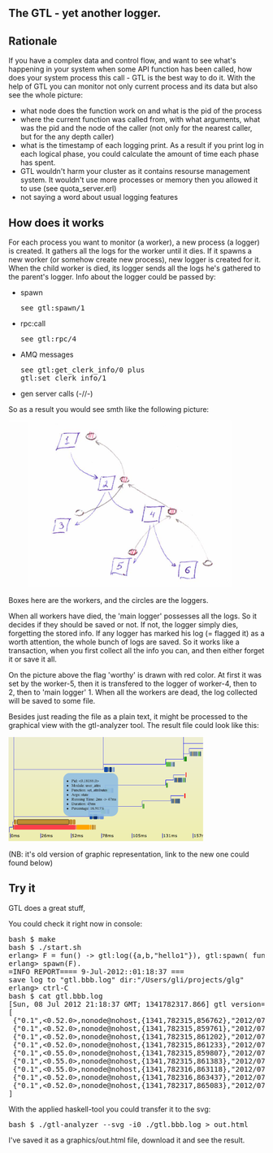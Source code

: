 The GTL - yet another logger.
----------------------------

Rationale
---------
If you have a complex data and control flow, and want to see what's happening
in your system  when some API function has been called, how does your system 
process this call - GTL is the best way to do it. 
With the help of GTL you can monitor not only current process and its data
but also see the whole picture:
- what node does the function work on and what is the pid of the process
- where the current function was called from, with what arguments,
  what was the pid and the node of the caller
    (not only for the nearest caller, but for the any depth caller)
- what is the timestamp of each logging print. As a result if you 
  print log in each logical phase, you could calculate the amount of time 
  each phase has spent.
- GTL wouldn't harm your cluster as it contains resourse management system.
  It wouldn't use more processes or memory then you allowed it to use 
    (see quota_server.erl)
- not saying a word about usual logging features


How does it works
-----------------

For each process you want to monitor (a worker), 
a new process (a logger) is created.  It gathers all the logs for the worker
until it dies. If it spawns a new worker (or somehow create new process), 
new logger is created for it.
When the child worker is died, its logger sends all the logs he's gathered
to the parent's logger. 
Info about the logger could be passed by:
- spawn <pre>see gtl:spawn/1</pre>
- rpc:call <pre>see gtl:rpc/4</pre>
- AMQ messages <pre>see gtl:get_clerk_info/0 plus gtl:set_clerk_info/1</pre>
- gen server calls (-//-)

So as a result you would see smth like the following
picture:

![Workers and loggers](https://github.com/Spawnfest2012/glg/raw/master/graphics/workers-and-loggers.png "Workers and loggers")

Boxes here are the workers, and the circles are the loggers.

When all workers have died, the 'main logger' possesses all the logs.
So it decides if they should be saved or not. If not, the logger simply dies, 
forgetting the stored info. If any logger has marked his log (= flagged it) as
a worth attention, the whole bunch of logs are saved.
So it works like a transaction, when you first collect all the info you can,
and then either forget it or save it all.

On the picture above the flag 'worthy' is drawn with red color. 
At first it was set by the worker-5, then it is 
transfered to the logger of worker-4, then to 2, then to 'main logger' 1. When 
all the workers are dead, the log collected will be saved to some file.

Besides just reading the file as a plain text, it might be processed to the 
graphical view with the gtl-analyzer tool. The result file could look like this:

![Graphic representation of GTL logs](https://github.com/Spawnfest2012/glg/raw/master/graphics/svg-example.png "Graphic representation of GTL logs")


(NB: it's old version of graphic representation, link to the new one could 
found below)

Try it
------

GTL does a great stuff, 

You could check it right now in console:
<pre>
bash $ make
bash $ ./start.sh
erlang> F = fun() -> gtl:log({a,b,"hello1"}), gtl:spawn( fun() -> gtl:log({a,c,"hello2"}) end), gtl:mark("bbb") end.
erlang> spawn(F).
=INFO REPORT==== 9-Jul-2012::01:18:37 ===
save log to "gtl.bbb.log" dir:"/Users/gli/projects/glg"
erlang> ctrl-C
bash $ cat gtl.bbb.log 
[Sun, 08 Jul 2012 21:18:37 GMT; 1341782317.866] gtl version=0.1
[
 {"0.1",<0.52.0>,nonode@nohost,{1341,782315,856762},"2012/07/09 01:18:35",{a,b,"hello1"}},
 {"0.1",<0.52.0>,nonode@nohost,{1341,782315,859761},"2012/07/09 01:18:35",{gtl,marked,"bbb"}},
 {"0.1",<0.52.0>,nonode@nohost,{1341,782315,861202},"2012/07/09 01:18:35",{gtl,handle_down_client,<0.50.0>}},
 {"0.1",<0.52.0>,nonode@nohost,{1341,782315,861233},"2012/07/09 01:18:35",{gtl,register_child,<0.55.0>}},
 {"0.1",<0.55.0>,nonode@nohost,{1341,782315,859807},"2012/07/09 01:18:35",{a,c,"hello2"}},
 {"0.1",<0.55.0>,nonode@nohost,{1341,782315,861383},"2012/07/09 01:18:35",{gtl,handle_down_client,<0.54.0>}},
 {"0.1",<0.55.0>,nonode@nohost,{1341,782316,863118},"2012/07/09 01:18:36",{gtl,handle_stop_clerk,<0.55.0>}},
 {"0.1",<0.52.0>,nonode@nohost,{1341,782316,863437},"2012/07/09 01:18:36",{gtl,handle_down_child,<0.55.0>}},
 {"0.1",<0.52.0>,nonode@nohost,{1341,782317,865083},"2012/07/09 01:18:37",{gtl,handle_stop_clerk,<0.52.0>}}
]
</pre>

With the applied haskell-tool you could transfer it to the svg:
<pre>
bash $ ./gtl-analyzer --svg -i0 ./gtl.bbb.log > out.html
</pre>
I've saved it as a graphics/out.html file, download it and see the result.
